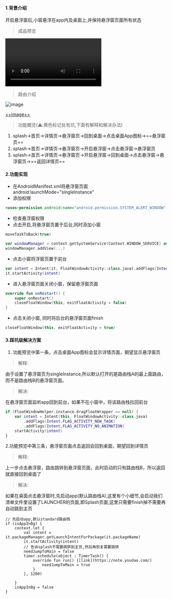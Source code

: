 #### 1.背景介绍
开启悬浮窗后,小窗悬浮在app内及桌面上,并保持悬浮窗页面所有状态
> 成品预览

![image](http://file.jinxianyun.com/floatwindowdemo.mp4)
> 路由介绍

![image](http://file.jinxianyun.com/floatwindowroute.jpg)

[++image++](http://file.jinxianyun.com/floatwindowroute.jpg)

> 功能概览(⚠️:黄色标记处有坑,下面有解释和解决办法)
1. splash->首页->详情页->悬浮窗页->回到桌面->点击桌面App图标->==悬浮窗页==
2. splash->首页->详情页->悬浮窗页->开启悬浮窗->点击悬浮窗->悬浮窗页
2. splash->首页->详情页->悬浮窗页->开启悬浮窗->回到桌面->点击悬浮窗->悬浮窗页->==返回详情页==

#### 2.功能实现
- 在AndroidManifest.xml将悬浮窗页面android:launchMode="singleInstance"
- 添加权限

```xml
<uses-permission android:name="android.permission.SYSTEM_ALERT_WINDOW" />
```

- 检查悬浮窗权限
- 点击开启,将悬浮窗页置于后台,同时添加小窗
```kotlin
moveTaskToBack(true)

var windowManager = context.getSystemService(Context.WINDOW_SERVICE) as WindowManager
windowManager.addView(...)
```
- 点击小窗将浮窗页置于前台

```kotlin
var intent = Intent(it, FloatWindowActivity::class.java).addFlags(Intent.FLAG_ACTIVITY_NEW_TASK)
it.startActivity(intent)
```
- 进入悬浮窗页面关闭小窗，保留悬浮窗页面

```kotlin
override fun onRestart() {
    super.onRestart()
    closeFloatWindow(this, exitFloatActivity = false)
}
```


- 点击关闭小窗, 同时将后台的悬浮窗页面finish

```kotlin
closeFloatWindow(this, exitFloatActivity = true)
```

#### 3.踩坑级解决方案
1. 功能预览中第一条，点击桌面App图标会显示详情页面，期望显示悬浮窗页
> 解释:

由于设置了悬浮窗页为singleInstance,所以默认打开的是路由栈A的最上面路由，而不是路由栈B的悬浮窗页面。
> 解决:

在悬浮窗页面监听app回到前台，如果不在小窗中，将该路由栈拉回前台

```kotlin
if (FloatWindowHelper.instance.dragFloatWrapper == null) {
    var intent = Intent(this, FloatWindowActivity::class.java)
        .addFlags(Intent.FLAG_ACTIVITY_NEW_TASK)
        .addFlags(Intent.FLAG_ACTIVITY_NO_ANIMATION)
    startActivity(intent)
}
```

2.功能预览中第三条，悬浮窗页面点击返回会回到桌面，期望回到详情页
> 解释:

上一步点击悬浮窗，路由跳转到悬浮窗页面，此时启动的只有路由栈B，所以返回就直接回到桌面了


>解决:

如果在桌面点击悬浮窗时,先启动app(默认路由栈A),这里有个小细节,会启动我们清单文件里设置了LAUNCHER的页面,即Splash页面,这里只需要finish掉不需要再自动跳到主页

```
// 先启动app,默认standard路由栈
if (isAppInBg) {
    context.let {
        val intent = it.packageManager.getLaunchIntentForPackage(it.packageName)
        it.startActivity(intent)
        // 告诉splash不需要跳转到主页,然后再恢复需要跳转
        needJumpToMain = false
        timer.schedule(object : TimerTask() {
            override fun run() {[link](https://note.youdao.com/)
                needJumpToMain = true
            }
        }, 1200)

    }
    isAppInBg = false
}
```

